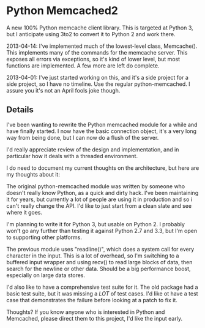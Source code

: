 Python Memcached2
=================

A new 100% Python memcache client library.  This is targeted at Python 3,
but I anticipate using 3to2 to convert it to Python 2 and work there.

2013-04-14: I've implemented much of the lowest-level class, Memcache().
This implements many of the commands for the memcache server.  This exposes
all errors via exceptions, so it's kind of lower level, but most functions
are implemented.  A few more are left do complete.

2013-04-01: I've just started working on this, and it's a side project for a
side project, so I have no timeline.  Use the regular python-memcached.
I assure you it's not an April fools joke though.

Details
-------

I've been wanting to rewrite the Python memcached module for a while and
have finally started. I now have the basic connection object, it's a
very long way from being done, but I can now do a flush of the server.

I'd really appreciate review of the design and implementation, and in
particular how it deals with a threaded environment.

I do need to document my current thoughts on the architecture, but here
are my thoughts about it:

The original python-memcached module was written by someone who doesn't
really know Python, as a quick and dirty hack.  I've been maintaining
it for years, but currently a lot of people are using it in production
and so i can't really change the API.  I'd like to just start from a
clean slate and see where it goes.

I'm planning to write it for Python 3, but usable on Python 2.  I
probably won't go any further than testing it against Python 2.7 and 3.3,
but I'm open to supporting other platforms.

The previous module uses "readline()", which does a system call for every
character in the input.  This is a lot of overhead, so I'm switching to
a buffered input wrapper and using recv() to read large blocks of data,
then search for the newline or other data.  Should be a big performance
boost, especially on large data stores.

I'd also like to have a comprehensive test suite for it.  The old package
had a basic test suite, but it was missing a *LOT* of test cases.  I'd
like ot have a test case that demonstrates the failure before looking at a
patch to fix it.

Thoughts?  If you know anyone who is interested in Python and Memcached,
please direct them to this project, I'd like the input early.
